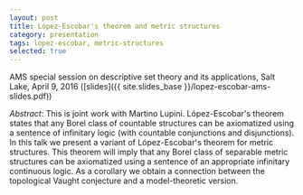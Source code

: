 ```yaml
---
layout: post
title: López-Escobar's theorem and metric structures
category: presentation
tags: lopez-escobar, metric-structures
selected: true
---
```


AMS special session on descriptive set theory and its applications, Salt Lake, April 9, 2016 ([slides]({{ site.slides_base }}/lopez-escobar-ams-slides.pdf))<!--more-->

*Abstract*: This is joint work with Martino Lupini. López-Escobar's theorem states that any Borel class of countable structures can be axiomatized using a sentence of infinitary logic (with countable conjunctions and disjunctions). In this talk we present a variant of López-Escobar's theorem for metric structures. This theorem will imply that any Borel class of separable metric structures can be axiomatized using a sentence of an appropriate infinitary continuous logic. As a corollary we obtain a connection between the topological Vaught conjecture and a model-theoretic version.
